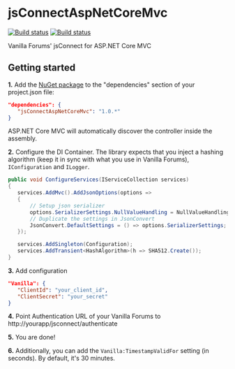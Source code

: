 # jsConnectAspNetCoreMvc
[![Build status](https://ci.appveyor.com/api/projects/status/2pd8rmd5kaico1au?svg=true)](https://ci.appveyor.com/project/petrsvihlik/jsconnectaspnetcoremvc)
[![Build status](https://img.shields.io/nuget/v/jsConnectAspNetCoreMvc.svg)](https://www.nuget.org/packages/jsConnectAspNetCoreMvc/)



Vanilla Forums' jsConnect for ASP.NET Core MVC

## Getting started

**1.** Add the [NuGet package](https://www.nuget.org/packages/jsConnectAspNetCoreMvc/) to the "dependencies" section of your project.json file:
```json
"dependencies": { 
   "jsConnectAspNetCoreMvc": "1.0.*" 
}
```
ASP.NET Core MVC will automatically discover the controller inside the assembly.

**2.** Configure the DI Container. The library expects that you inject a hashing algorithm (keep it in sync with what you use in Vanilla Forums), `IConfiguration` and `ILogger`.

```csharp
public void ConfigureServices(IServiceCollection services)
{
   services.AddMvc().AddJsonOptions(options =>
   {
	   // Setup json serializer
	   options.SerializerSettings.NullValueHandling = NullValueHandling.Ignore;
	   // Duplicate the settings in JsonConvert
	   JsonConvert.DefaultSettings = () => options.SerializerSettings;
   });

   services.AddSingleton(Configuration);
   services.AddTransient<HashAlgorithm>(h => SHA512.Create());
}
```

**3.** Add configuration
```json
"Vanilla": {
   "ClientId": "your_client_id",
   "ClientSecret": "your_secret"
}
```
**4.** Point Authentication URL of your Vanilla Forums to http://yourapp/jsconnect/authenticate

**5.** You are done!

**6.** Additionally, you can add the `Vanilla:TimestampValidFor` setting (in seconds). By default, it's 30 minutes.
